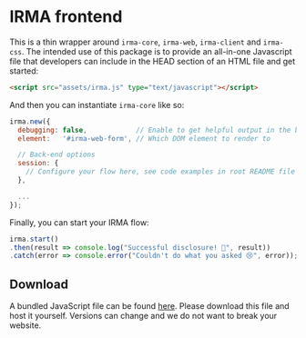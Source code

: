 # IRMA frontend

This is a thin wrapper around `irma-core`, `irma-web`, `irma-client` and
`irma-css`. The intended use of this package is to provide an all-in-one
Javascript file that developers can include in the HEAD section of an HTML file
and get started:

```html
<script src="assets/irma.js" type="text/javascript"></script>
```

And then you can instantiate `irma-core` like so:

```javascript
irma.new({
  debugging: false,            // Enable to get helpful output in the browser console
  element:   '#irma-web-form', // Which DOM element to render to

  // Back-end options
  session: {
    // Configure your flow here, see code examples in root README file
  },

  ...
});
```

Finally, you can start your IRMA flow:

```javascript
irma.start()
.then(result => console.log("Successful disclosure! 🎉", result))
.catch(error => console.error("Couldn't do what you asked 😢", error));
```

## Download
A bundled JavaScript file can be found [here](https://gitlab.science.ru.nl/irma/github-mirrors/irma-frontend-packages/-/jobs/artifacts/master/browse/irma-frontend/dist?job=irma-frontend).
Please download this file and host it yourself. Versions can change and we do not want to break your website.
